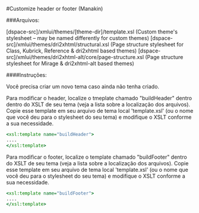 #Customize header or footer (Manakin)

###Arquivos:

[dspace-src]/xmlui/themes/[theme-dir]/template.xsl (Custom theme's stylesheet – may be named differently for custom themes)
[dspace-src]/xmlui/themes/dri2xhtml/structural.xsl (Page structure stylesheet for Class, Kubrick, Reference & dri2xhtml based themes)
[dspace-src]/xmlui/themes/dri2xhtml-alt/core/page-structure.xsl (Page structure stylesheet for Mirage & dri2xhtml-alt based themes)

####Instruções:

Você precisa criar um novo tema caso ainda não tenha criado.

Para modificar o header, localize o tmeplate chamado "buildHeader" dentro dentro do XSLT de seu 
tema (veja a lista sobre a localização dos arquivos).
Copie esse template em seu arquivo de tema local 'template.xsl' (ou o nome que você deu para o stylesheet do seu tema) e
modifique o XSLT conforme a sua necessidade.

```xsl
<xsl:template name="buildHeader">
....
</xsl:template>
```

Para modificar o footer, localize o template chamado "buildFooter" dentro do XSLT de seu tema 
(veja a lista sobre a localização dos arquivos).
Copie esse template em seu arquivo de tema local 'template.xsl' (ou o nome que você deu para o stylesheet do seu tema) e
modifique o XSLT conforme a sua necessidade.

```xsl
<xsl:template name="buildFooter">
....
</xsl:template>
```
